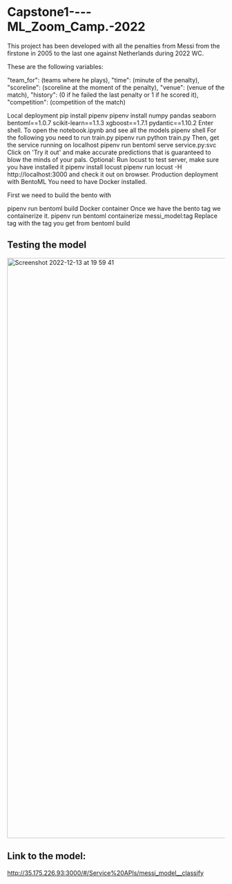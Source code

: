 # Capstone1----ML_Zoom_Camp.-2022

This project has been developed with all the penalties from Messi from the firstone in 2005 to the last one against Netherlands during 2022 WC. 

These are the following variables:

  "team_for": (teams where he plays),
  "time": (minute of the penalty),
  "scoreline": (scoreline at the moment of the penalty),
  "venue": (venue of the match),
  "history": (0 if he failed the last penalty or 1 if he scored it),
  "competition": (competition of the match)

Local deployment pip install pipenv pipenv install numpy pandas seaborn bentoml==1.0.7 scikit-learn==1.1.3 xgboost==1.7.1 pydantic==1.10.2 Enter shell. To open the notebook.ipynb and see all the models pipenv shell For the following you need to run train.py pipenv run python train.py Then, get the service running on localhost pipenv run bentoml serve service.py:svc Click on 'Try it out' and make accurate predictions that is guaranteed to blow the minds of your pals. Optional: Run locust to test server, make sure you have installed it pipenv install locust pipenv run locust -H http://localhost:3000 and check it out on browser. Production deployment with BentoML You need to have Docker installed.

First we need to build the bento with

pipenv run bentoml build Docker container Once we have the bento tag we containerize it. pipenv run bentoml containerize messi_model:tag Replace tag with the tag you get from bentoml build

## Testing the model 

<img width="1342" alt="Screenshot 2022-12-13 at 19 59 41" src="https://user-images.githubusercontent.com/98197260/207487263-472d1f34-ee12-4371-9968-8e2777776d9e.png">

## Link to the model:
http://35.175.226.93:3000/#/Service%20APIs/messi_model__classify

